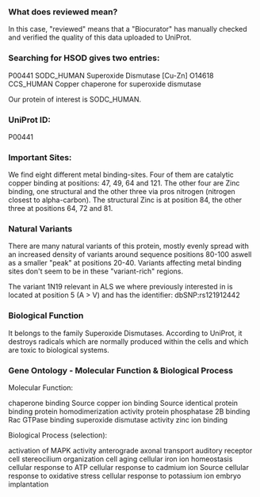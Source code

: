 ### What does reviewed mean?

In this case, "reviewed" means that a "Biocurator" has manually checked and verified the quality of this data uploaded to UniProt.

### Searching for HSOD gives two entries:

P00441 SODC_HUMAN Superoxide Dismutase [Cu-Zn]
O14618 CCS_HUMAN Copper chaperone for superoxide dismutase

Our protein of interest is SODC_HUMAN.

### UniProt ID:

P00441

### Important Sites:

We find eight different metal binding-sites.
Four of them are catalytic copper binding at positions: 47, 49, 64 and 121. The other four are Zinc binding, one structural and the other three via pros nitrogen (nitrogen closest to alpha-carbon). The structural Zinc is at position 84, the other three at positions 64, 72 and 81.

### Natural Variants

There are many natural variants of this protein, mostly evenly spread with an increased density of variants around sequence positions 80-100 aswell as a smaller "peak" at positions 20-40. Variants affecting metal binding sites don't seem to be in these "variant-rich" regions.

The variant 1N19 relevant in ALS we where previously interested in is located at position 5 (A > V) and has the identifier: dbSNP:rs121912442

### Biological Function

It belongs to the family Superoxide Dismutases.
According to UniProt, it destroys radicals which are normally produced within the cells and which are toxic to biological systems.

### Gene Ontology - Molecular Function & Biological Process

Molecular Function:

chaperone binding Source
copper ion binding Source
identical protein binding
protein homodimerization activity
protein phosphatase 2B binding
Rac GTPase binding
superoxide dismutase activity
zinc ion binding

Biological Process (selection):

activation of MAPK activity
anterograde axonal transport
auditory receptor cell stereocilium organization
cell aging
cellular iron ion homeostasis
cellular response to ATP
cellular response to cadmium ion Source
cellular response to oxidative stress
cellular response to potassium ion
embryo implantation
